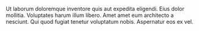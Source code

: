 Ut laborum doloremque inventore quis aut expedita eligendi. Eius dolor mollitia. Voluptates harum illum libero. Amet amet eum architecto a nesciunt. Qui quod fugiat tenetur voluptatum nobis. Aspernatur eos ex vel.